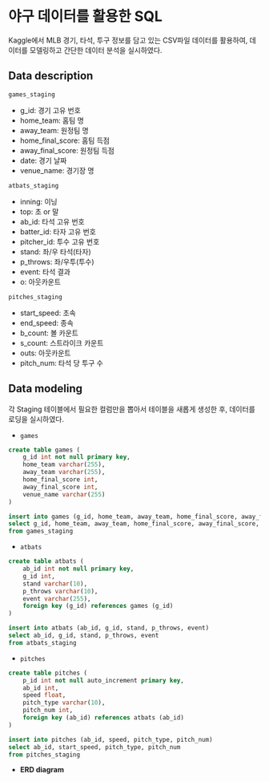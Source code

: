 # 야구 데이터를 활용한 SQL
Kaggle에서 MLB 경기, 타석, 투구 정보를 담고 있는 CSV파일 데이터를 활용하여, 데이터를 모델링하고 간단한 데이터 분석을 실시하였다.
## Data description
`games_staging`  
- g_id: 경기 고유 번호
- home_team: 홈팀 명
- away_team: 원정팀 명
- home_final_score: 홈팀 득점
- away_final_score: 원정팀 득점
- date: 경기 날짜
- venue_name: 경기장 명

`atbats_staging`
- inning: 이닝
- top: 초 or 말
- ab_id: 타석 고유 번호
- batter_id: 타자 고유 번호
- pitcher_id: 투수 고유 번호
- stand: 좌/우 타석(타자)
- p_throws: 좌/우투(투수)
- event: 타석 결과
- o: 아웃카운트

`pitches_staging`
- start_speed: 초속
- end_speed: 종속
- b_count: 볼 카운트
- s_count: 스트라이크 카운트
- outs: 아웃카운트
- pitch_num: 타석 당 투구 수

## Data modeling
각 Staging 테이블에서 필요한 컬럼만을 뽑아서 테이블을 새롭게 생성한 후, 데이터를 로딩을 실시하였다.
- `games`
```sql
create table games (
	g_id int not null primary key,
	home_team varchar(255),
	away_team varchar(255),
	home_final_score int,
	away_final_score int,
	venue_name varchar(255)
)
```
```sql
insert into games (g_id, home_team, away_team, home_final_score, away_final_score, venue_name)
select g_id, home_team, away_team, home_final_score, away_final_score, venue_name
from games_staging
```
- `atbats`
```sql
create table atbats (
	ab_id int not null primary key,
	g_id int,
	stand varchar(10),
	p_throws varchar(10),
	event varchar(255),
	foreign key (g_id) references games (g_id)
)
```
```sql
insert into atbats (ab_id, g_id, stand, p_throws, event)
select ab_id, g_id, stand, p_throws, event
from atbats_staging
```
- `pitches`
```sql
create table pitches (
	p_id int not null auto_increment primary key,
	ab_id int,
	speed float,
	pitch_type varchar(10),
	pitch_num int,
	foreign key (ab_id) references atbats (ab_id)
)
```
```sql
insert into pitches (ab_id, speed, pitch_type, pitch_num)
select ab_id, start_speed, pitch_type, pitch_num
from pitches_staging
```
- **ERD diagram**
